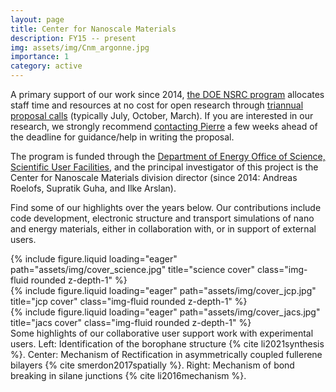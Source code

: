 ```yaml
---
layout: page
title: Center for Nanoscale Materials
description: FY15 -- present
img: assets/img/Cnm_argonne.jpg
importance: 1
category: active
---
```


A primary support of our work since 2014, <a href="https://science.osti.gov/bes/suf/User-Facilities/Nanoscale-Science-Research-Centers">the DOE NSRC program</a> allocates staff time and resources at no cost for open research through <a href="https://cnm.anl.gov/pages/user-quick-start-guide">triannual proposal calls</a> (typically July, October, March). If you are interested in our research, we strongly recommend <a href="https://pierretdarancet.github.io/cv/">contacting Pierre</a> a few weeks ahead of the deadline for guidance/help in writing the proposal.

The program is funded through the <a href="https://www.energy.gov/science/office-science-user-facilities">Department of Energy Office of Science, Scientific User Facilities</a>, and the principal investigator of this project is the Center for Nanoscale Materials division director (since 2014: Andreas Roelofs, Supratik Guha, and Ilke Arslan).

Find some of our highlights over the years below. Our contributions include code development, electronic structure and transport simulations of nano and energy materials, either in collaboration with, or in support of external users.

<div class="row">
    <div class="col-sm mt-3 mt-md-0">
        {% include figure.liquid loading="eager" path="assets/img/cover_science.jpg" title="science cover" class="img-fluid rounded z-depth-1" %}
    </div>
    <div class="col-sm mt-3 mt-md-0">
        {% include figure.liquid loading="eager" path="assets/img/cover_jcp.jpg" title="jcp cover" class="img-fluid rounded z-depth-1" %}
    </div>
    <div class="col-sm mt-3 mt-md-0">
        {% include figure.liquid loading="eager" path="assets/img/cover_jacs.jpg" title="jacs cover" class="img-fluid rounded z-depth-1" %}
    </div>
</div>
<div class="caption">
    Some highlights of our collaborative user support work with experimental users. Left: Identification of the borophane structure {% cite li2021synthesis %}. Center: Mechanism of Rectification in asymmetrically coupled fullerene bilayers {% cite smerdon2017spatially %}. Right: Mechanism of bond breaking in silane junctions {% cite li2016mechanism %}.
</div>